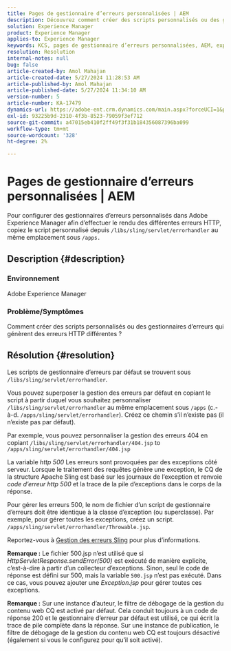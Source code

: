 ```yaml
---
title: Pages de gestionnaire d’erreurs personnalisées | AEM
description: Découvrez comment créer des scripts personnalisés ou des gestionnaires d’erreurs qui génèrent différentes erreurs HTTP dans Adobe Experience Manager.
solution: Experience Manager
product: Experience Manager
applies-to: Experience Manager
keywords: KCS, pages de gestionnaire d’erreurs personnalisées, AEM, experience manager, erreur HTTP
resolution: Resolution
internal-notes: null
bug: false
article-created-by: Amol Mahajan
article-created-date: 5/27/2024 11:28:53 AM
article-published-by: Amol Mahajan
article-published-date: 5/27/2024 11:34:10 AM
version-number: 5
article-number: KA-17479
dynamics-url: https://adobe-ent.crm.dynamics.com/main.aspx?forceUCI=1&pagetype=entityrecord&etn=knowledgearticle&id=f6cd354b-1c1c-ef11-840b-6045bd026dc7
exl-id: 93225b9d-2310-4f3b-8523-79059f3ef712
source-git-commit: a47015eb410f2ff49f3f31b184356087396ba099
workflow-type: tm+mt
source-wordcount: '328'
ht-degree: 2%

---
```


# Pages de gestionnaire d’erreurs personnalisées | AEM


Pour configurer des gestionnaires d’erreurs personnalisés dans Adobe Experience Manager afin d’effectuer le rendu des différentes erreurs HTTP, copiez le script personnalisé depuis `/libs/sling/servlet/errorhandler` au même emplacement sous `/apps.`

## Description {#description}


### <b>Environnement</b>

Adobe Experience Manager



### <b>Problème/Symptômes</b>

Comment créer des scripts personnalisés ou des gestionnaires d’erreurs qui génèrent des erreurs HTTP différentes ?


## Résolution {#resolution}


Les scripts de gestionnaire d’erreurs par défaut se trouvent sous `/libs/sling/servlet/errorhandler`.

Vous pouvez superposer la gestion des erreurs par défaut en copiant le script à partir duquel vous souhaitez personnaliser `/libs/sling/servlet/errorhandler` au même emplacement sous `/apps` (c.-à-d. `/apps/sling/servlet/errorhandler`). Créez ce chemin s’il n’existe pas (il n’existe pas par défaut).

Par exemple, vous pouvez personnaliser la gestion des erreurs 404 en copiant `/libs/sling/servlet/errorhandler/404.jsp` to `/apps/sling/servlet/errorhandler/404.jsp`

La variable *http 500* Les erreurs sont provoquées par des exceptions côté serveur. Lorsque le traitement des requêtes génère une exception, le CQ de la structure Apache Sling est basé sur les journaux de l’exception et renvoie *code d’erreur http 500* et la trace de la pile d’exceptions dans le corps de la réponse.

Pour gérer les erreurs 500, le nom de fichier d’un script de gestionnaire d’erreurs doit être identique à la classe d’exception (ou superclasse). Par exemple, pour gérer toutes les exceptions, créez un script. `/apps/sling/servlet/errorhandler/Throwable.jsp`.

Reportez-vous à [Gestion des erreurs Sling](https://sling.apache.org/documentation/the-sling-engine/errorhandling.html) pour plus d’informations.

<b>Remarque :</b> Le fichier 500.jsp n’est utilisé que si *HttpServletResponse.sendError(500)* est exécuté de manière explicite, c’est-à-dire à partir d’un collecteur d’exceptions. Sinon, seul le code de réponse est défini sur 500, mais la variable `500.jsp` n’est pas exécuté. Dans ce cas, vous pouvez ajouter une *Exception.jsp* pour gérer toutes ces exceptions.

<b>Remarque :</b> Sur une instance d’auteur, le filtre de débogage de la gestion du contenu web CQ est activé par défaut. Cela conduit toujours à un code de réponse 200 et le gestionnaire d’erreur par défaut est utilisé, ce qui écrit la trace de pile complète dans la réponse. Sur une instance de publication, le filtre de débogage de la gestion du contenu web CQ est toujours désactivé (également si vous le configurez pour qu’il soit activé).
